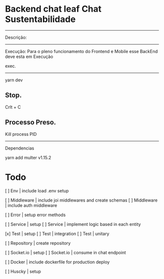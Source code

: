 # Backend chat leaf Chat Sustentabilidade

-----------------------------------------------------------------------------
Descrição: 

-----------------------------------------------------------------------------
Execução: Para o pleno funcionamento do Frontend e Mobile esse BackEnd
deve esta em Execução

exec.
_______________
yarn dev

Stop.
---------------
Crlt + C

Processo Preso.
-------------------------
Kill process PID 

------------------------------------------
Dependencias 

yarn add multer v1.15.2

# Todo
[ ] Env          | include load .env setup

[ ] Middleware   | include joi middlewares and create schemas
[ ] Middleware   | include auth middleware

[ ] Error        | setup error methods

[ ] Service      | setup
[ ] Service      | implement logic based in each entity

[x] Test         | setup
[ ] Test         | integration
[ ] Test         | unitary

[ ] Repository   | create repository

[ ] Socket.io    | setup
[ ] Socket.io    | consume in chat endpoint

[ ] Docker       | include dockerfile for production deploy

[ ] Huscky       | setup
